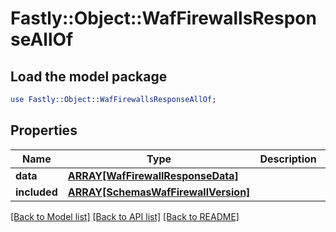 # Fastly::Object::WafFirewallsResponseAllOf

## Load the model package
```perl
use Fastly::Object::WafFirewallsResponseAllOf;
```

## Properties
Name | Type | Description | Notes
------------ | ------------- | ------------- | -------------
**data** | [**ARRAY[WafFirewallResponseData]**](WafFirewallResponseData.md) |  | [optional] 
**included** | [**ARRAY[SchemasWafFirewallVersion]**](SchemasWafFirewallVersion.md) |  | [optional] 

[[Back to Model list]](../README.md#documentation-for-models) [[Back to API list]](../README.md#documentation-for-api-endpoints) [[Back to README]](../README.md)



